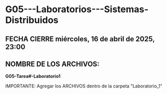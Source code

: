 # G05---Laboratorios---Sistemas-Distribuidos
## FECHA CIERRE miércoles, 16 de abril de 2025, 23:00
## NOMBRE DE LOS ARCHIVOS:
**G05-Tarea#-Laboratorio1**

IMPORTANTE: 
Agregar los ARCHIVOS dentro de la carpeta "Laboratorio_1"

